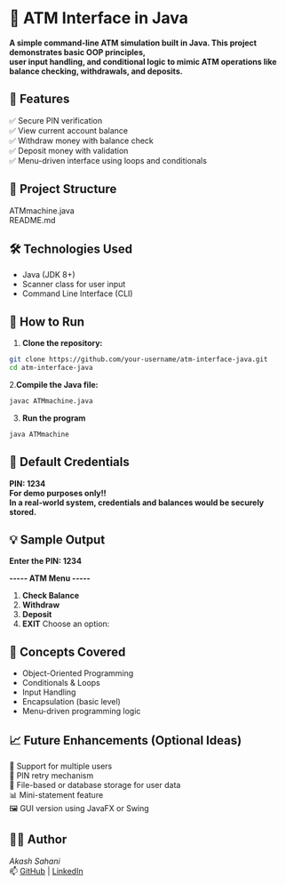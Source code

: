 # 🏦 ATM Interface in Java
**A simple command-line ATM simulation built in Java. 
This project demonstrates basic OOP principles, <br> user input handling, 
and conditional logic to mimic ATM operations like balance checking, withdrawals, and deposits.**

## 📌 Features

✅ Secure PIN verification <br>
✅ View current account balance<br>
✅ Withdraw money with balance check<br>
✅ Deposit money with validation<br>
✅ Menu-driven interface using loops and conditionals

## 📂 Project Structure
ATMmachine.java<br>
README.md

## 🛠️ Technologies Used

- Java (JDK 8+)<br>
- Scanner class for user input<br>
- Command Line Interface (CLI)


## 🚀 How to Run
1. **Clone the repository:**
```bash
git clone https://github.com/your-username/atm-interface-java.git
cd atm-interface-java
```

2.**Compile the Java file:**
```bash
javac ATMmachine.java
```
3. **Run the program**
```bash
java ATMmachine
```
## 🔐 Default Credentials
**PIN: 1234**  
**For demo purposes only!!**  
**In a real-world system, credentials and balances would be securely stored.**
## 💡 Sample Output  
**Enter the PIN: 1234**  

**----- ATM Menu -----**

1. **Check Balance**
2. **Withdraw**
3. **Deposit**
4. **EXIT**
Choose an option: 

## 📘 Concepts Covered
- Object-Oriented Programming
- Conditionals & Loops
- Input Handling
- Encapsulation (basic level)
- Menu-driven programming logic

## 📈 Future Enhancements (Optional Ideas)
🔄 Support for multiple users  
🔐 PIN retry mechanism  
💾 File-based or database storage for user data  
📊 Mini-statement feature  
🖼️ GUI version using JavaFX or Swing

## 👨‍💻 Author
*Akash Sahani*  
📫 [GitHub](https://github.com/Akash-Sahani18) | [LinkedIn](https://www.linkedin.com/in/akash-sahani-440147243)





